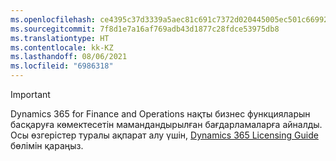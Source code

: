 ```yaml
---
ms.openlocfilehash: ce4395c37d3339a5aec81c691c7372d020445005ec501c669927ce1fbee2faae
ms.sourcegitcommit: 7f8d1e7a16af769adb43d1877c28fdce53975db8
ms.translationtype: HT
ms.contentlocale: kk-KZ
ms.lasthandoff: 08/06/2021
ms.locfileid: "6986318"
---
```

> [!IMPORTANT]
> Dynamics 365 for Finance and Operations нақты бизнес функцияларын басқаруға көмектесетін мамандандырылған бағдарламаларға айналды. Осы өзгерістер туралы ақпарат алу үшін, [Dynamics 365 Licensing Guide](https://mbs.microsoft.com/Files/public/365/Dynamics365LicensingGuide.pdf) бөлімін қараңыз.
 
